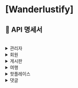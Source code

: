 # [Wanderlustify] 
## :page_facing_up: **API 명세서**
<br>

<details>
  <summary>
   관리자
  </summary>

  
## 1. AdminController <br>
- 회원 목록 조회<br>
  - 엔드포인트: GET /admin/users<br>
  - 요청 매개변수:<br>
    - pgno (선택적): 페이지 번호 (기본값: 1)<br>
    - key (선택적): 검색 키워드<br>
    - word (선택적): 검색어<br>
  - 응답:<br>
  성공 (HTTP 상태코드 200):<br>
    - pgno: 현재 페이지 번호<br>
    - key: 검색 키워드<br>
    - word: 검색어<br>
    - users: 회원 목록<br>
    - navigation: 페이지 네비게이션 정보<br>
  - 서버 오류 (HTTP 상태코드 500):<br>
    - message: 오류 메시지<br>
- 회원 정보 삭제<br>
  - 엔드포인트: DELETE /admin/{userId}<br>
  - 경로 변수:<br>
    - userId: 삭제할 회원의 ID<br>
  - 응답:<br>
    성공 (HTTP 상태코드 200)<br>
  - 서버 오류 (HTTP 상태코드 500)<br>
---
<회원 목록 조회 예시><br>
- 요청 <br>

```
GET /admin/users?pgno=1&key=&word=
```
- 응답

HTTP/1.1 200 OK<br>
Content-Type: application/json<br>
```
{
  "pgno": "1",
  "key": "",
  "word": "",
  "users": [
    {
      "id": 1,
      "username": "john_doe",
      "email": "john@example.com"
    },
    {
      "id": 2,
      "username": "jane_smith",
      "email": "jane@example.com"
    }
  ],
  "navigation": {
    "totalRecords": 100,
    "totalPages": 10,
    "currentPage": 1,
    "hasPreviousPage": false,
    "hasNextPage": true
  }
}
```

<회원 정보 삭제 예시><br>
- 요청<br>
HTTP/1.1 200 OK<br>
Content-Type: application/json<br>
<br>
```
DELETE /admin/1234
```
- 응답<br>

HTTP/1.1 200 OK<br>
</details>

<details>
  <summary>
   회원
  </summary>

## 2. UserController <br>

- 회원 가입<br>
  - URL: /user/<br>
  - Method: POST<br>
  - Request Body: UserDto<br>
  - Response:<br>
    HTTP Status: 200 (OK) 또는 500 (Internal Server Error)
  - Request Example: json<br>
```
{
  "username": "john_doe",
  "password": "password123",
  "email": "john@example.com"
}
```
  - - Response Example<br>
  HTTP Status: 200 (OK)<br>
<br>
- 아이디 중복 확인<br>
  - URL: /user/check/{userId}<br>
  - Method: GET<br>
  - Path Variable: userId (확인할 아이디)<br>
  - Response:<br>
     HTTP Status: 200 (OK)<br>
  - Body: 중복된 아이디인 경우 1, 중복되지 않은 아이디인 경우 0<br>
  - Response Example<br>
     - HTTP Status: 200 (OK)<br>
      - Body: 1 (중복된 아이디)<br>
- 비밀번호 찾기<br>
  - URL: /user/find/password/{userId}<br>
  - Method: GET<br>
  - Path Variable: userId (비밀번호를 찾을 아이디)<br>
  - Response:<br>
   HTTP Status: 200 (OK) 또는 500 (Internal Server Error)<br>
  - Response Example<br>
    HTTP Status: 200 (OK)<br>
- 로그인<br>
  - URL: /user/login<br>
  - Method: POST<br>
  - Request Body: UserDto<br>
  - Response:<br>
  HTTP Status: 202 (Accepted)<br>
  - Body: Access Token, Refresh Token, 메시지
  - Request Example<br>
json<br>
```
{
  "username": "john_doe",
  "password": "password123"
}
```
- - Response Example<br>
HTTP Status: 202 (Accepted)<br>
json<br>
```
{
  "access-token": "eyJhbGciOiJIUzI1NiIsInR5cCI6IkpXVCJ9...",
  "refresh-token": "eyJhbGciOiJIUzI1NiIsInR5cCI6IkpXVCJ9...",
  "message": "success"
}
```
- 비밀번호 변경<br>
  - URL: /user/password<br>
  - Method: PUT<br>
  - Request Body: UserDto<br>
  - Response:<br>
  HTTP Status: 202 (Accepted)<br>
  - Body: 메시지<br>
  - Request Example<br>
  json<br>
```
{
  "username": "john_doe",
  "password": "new_password"
}
```
- - Response Example<br>
HTTP Status: 202 (Accepted)<br>
json<br>
```
{
  "message": "success"
}
```
- 토큰 재발급<br>
  - URL: /user/refresh<br>
  - Method: POST<br>
  - Request Body: UserDto<br>
  - Response:<br>
  HTTP Status: 202 (Accepted)<br>
  - Body: Access Token, 메시지<br>
  - Request Example<br>
  json<br>
```
{
  "username": "john_doe",
  "refresh-token": "eyJhbGciOiJIUzI1NiIsInR5cCI6IkpXVCJ9..."
}
```
- - Response Example<br>
HTTP Status: 202 (Accepted)<br>
json<br>
```
{
  "access-token": "eyJhbGciOiJIUzI1NiIsInR5cCI6IkpXVCJ9...",
  "message": "success"
}
```
- 로그아웃<br>
  - URL: /user/logout/{userId}<br>
  - Method: GET<br>
  - Path Variable: userId (로그아웃할 사용자 아이디)<br>
  - Response:<br>
  HTTP Status: 202 (Accepted)<br>
  - Body: 메시지<br>
  - Response Example<br>
  HTTP Status: 202 (Accepted)<br>
  json<br>
```
{
  "message": "success"
}
```
- 유저 정보 조회<br>
  - URL: /user/{userId}<br>
  - Method: GET<br>
  - Path Variable: userId (조회할 유저 아이디)<br>
  - Response:<br>
  HTTP Status: 202 (Accepted) 또는 401 <br>(Unauthorized)<br>
  - Body: 유저 정보, 메시지<br>
  - Response Example<br>
  HTTP Status: 202 (Accepted)<br>
  json<br>
```
{
  "message": "success",
  "userInfo": {
    "username": "john_doe",
    "email": "john@example.com"
  }
}
```
- 유저 정보 수정<br>
  - URL: /user/<br>
  - Method: PUT<br>
  - Request Body: UserDto<br>
  - Response:<br>
  HTTP Status: 200 (OK)<br>
  - Body: 수정된 유저 정보, 메시지<br>
  - Request Example<br>
  json<br>
```
{
  "username": "john_doe",
  "email": "john@example.com"
}
```
- - Response Example<br>
HTTP Status: 200 (OK)<br>
json<br>
```
{
  "message": "success",
  "userInfo": {
    "username": "john_doe",
    "email": "john@example.com"
  }
}
```
- 유저 정보 삭제<br>
  - URL: /user/{userId}<br>
  - Method: DELETE<br>
  - Path Variable: userId (삭제할 유저 아이디)<br>
  - Response:<br>
  HTTP Status: 202 (Accepted)<br>
  - Body: 메시지<br>
  - Response Example<br>
  HTTP Status: 202 (Accepted)<br>
  json<br>
```
{
  "message": "success"
}
```
</details>

<details>
  <summary>
   게시판
  </summary>

## 3. BoardController <br>

- 게시글 작성<br>
  - URL: /board/<br>
  - Method: POST<br>
  - Request Body: BoardDto<br>
  - Response:<br>
  HTTP Status: 200 (OK) 또는 500 (Internal Server Error)<br>
  - Request Example<br>
  json<br>
```
{
  "title": "새로운 게시글",
  "content": "게시글 내용"
}
```
- - Response Example<br>
  HTTP Status: 200 (OK)<br>
- 게시글 목록 조회<br>
  - URL: /board/<br>
  - Method: GET<br>
  - Request Parameters:<br>
    - pgno (페이지 번호)<br>
    - type (검색 타입)<br>
    - sort (정렬 기준)<br>
    - key (검색 키워드)<br>
    - word (검색어)<br>
  - Response:<br>
    - HTTP Status: 200 (OK)<br>
  - Body: 게시글 목록, 페이징 정보, 검색 정보<br>
  - Response Example<br>
  HTTP Status: 200 (OK)<br>
  json<br>
```
{
  "list": [
    {
      "articleNo": 1,
      "title": "게시글 1",
      "content": "게시글 내용 1"
    },
    {
      "articleNo": 2,
      "title": "게시글 2",
      "content": "게시글 내용 2"
    }
  ],
  "type": "type",
  "sort": "sort",
  "navigation": {
    "startRange": 1,
    "endRange": 10,
    "currentPageNo": 1,
    "totalPageCount": 5,
    "totalArticleCount": 50,
    "hasPreviousPage": false,
    "hasNextPage": true
  },
  "pgno": "1",
  "key": "key",
  "word": "word",
  "message": "success"
}
```
- 게시글 상세 조회<br>
  - URL: /board/{articleno}<br>
  - Method: GET<br>
  - Path Variable: articleno (조회할 게시글 번호)<br>
  - Request Parameters:<br>
    - pgno (페이지 번호)<br>
    - key (검색 키워드)<br>
    - word (검색어)<br>
    - Response:<br>
  HTTP Status: 200 (OK)<br>
  - Body: 게시글 정보, 페이지 번호, 검색 정보<br>
  - Response Example<br>
  HTTP Status: 200 (OK)<br>
  json<br>
```
{
  "board": {
    "articleNo": 1,
    "title": "게시글 1",
    "content": "게시글 내용 1"
  },
  "pgno": "1",
  "key": "key",
  "word": "word",
  "message": "success"
}
```
- 게시글 수정<br>
  - URL: /board/<br>
  - Method: PUT<br>
  - Request Body: BoardDto<br>
  - Request Parameters:<br>
    - pgno (페이지 번호)<br>
    - key (검색 키워드)<br>
    - word (검색어)<br>
  - Response:<br>
  HTTP Status: 200 (OK)<br>
  - Body: 수정된 게시글 정보, 페이지 번호, 검색 정보<br>
  - Request Example<br>
  json<br>
```
{
  "articleNo": 1,
  "title": "수정된 게시글 1",
  "content": "수정된 게시글 내용 1"
}
```
- - Response Example<br>
HTTP Status: 200 (OK)<br>
json<br>
```
{
  "board": {
    "articleNo": 1,
    "title": "수정된 게시글 1",
    "content": "수정된 게시글 내용 1"
  },
  "pgno": "1",
  "key": "key",
  "word": "word",
  "message": "success"
}
```
- 게시글 삭제<br>
  - URL: /board/{articleno}<br>
  - Method: DELETE<br>
  - Path Variable: articleno (삭제할 게시글 번호)<br>
  - Response:<br>
  HTTP Status: 200 (OK)<br>
  - Body: 메시지<br>
  - Response Example<br>
  HTTP Status: 200 (OK)<br>
  json<br>
```
{
  "message": "success"
}
```
- 게시글 추천<br>
  - URL: /board/recommend/{articleno}<br>
  - Method: GET<br>
  - Path Variable: articleno (추천할 게시글 번호)<br>
  - Request Parameters:<br>
    - userId (사용자 아이디)<br>
  - Response:<br>
  HTTP Status: 200 (OK)<br>
  - Body: 메시지<br>
  - Response Example<br>
  HTTP Status: 200 (OK)<br>
  json<br>
```
{
  "message": "success"
}
```
- 댓글 수 갱신<br>
  - URL: /board/{articleno}<br>
  - Method: PUT<br>
  - Path Variable: articleno (게시글 번호)<br>
  - Response:<br>
  HTTP Status: 200 (OK)<br>
  - Body: 메시지<br>
  - Response Example<br>
  HTTP Status: 200 (OK)<br>
  json<br>
```
{
  "message": "success"
}
```
</details>

<details>
  <summary>
   여행
  </summary>

## 4. AttractionController <br>

- 나의 여행계획 추가 (1개)<br>
  - URL: /attraction/addMyTrip<br>
  - Method: POST<br>
  - Request Body: MyTripDto<br>
  - Response:<br>
  HTTP Status: 200 (OK)<br>
  - Request Example<br>
  json<br>
```
{
  "id": "user1",
  "user_mytrip_no": 1,
  "attractionName": "여행지 1",
  "attractionDescription": "여행지 설명"
}
```
- 나의 여행계획 추가 (전체)<br>
  - URL: /attraction/addMyTripAll<br>
  - Method: POST<br>
  - Request Body: MyTripDto[]<br>
  - Response:<br>
    HTTP Status: 200 (OK)<br>
  - Request Example<br>
  json<br>
```
[
  {
    "id": "user1",
    "user_mytrip_no": 1,
    "attractionName": "여행지 1",
    "attractionDescription": "여행지 설명"
  },
  {
    "id": "user1",
    "user_mytrip_no": 1,
    "attractionName": "여행지 2",
    "attractionDescription": "여행지 설명"
  }
]
```
- 나의 여행계획 조회<br>
  - URL: /attraction/getMyTrip/{id}/{user_mytrip_no}<br>
  - Method: GET<br>
  - Path Variables:<br>
    - id (사용자 아이디)<br>
    - user_mytrip_no (사용자 여행계획 번호)<br>
  - Response:<br>
  HTTP Status: 200 (OK)<br>
  - Body: 나의 여행계획 리스트<br>
  - Response Example<br>
  HTTP Status: 200 (OK)<br>
  json<br>
```
[
  {
    "id": "user1",
    "user_mytrip_no": 1,
    "attractionName": "여행지 1",
    "attractionDescription": "여행지 설명"
  },
  {
    "id": "user1",
    "user_mytrip_no": 1,
    "attractionName": "여행지 2",
    "attractionDescription": "여행지 설명"
  }
]
```
- 유저가 등록한 여행계획 중 가장 큰 번호 조회<br>
  - URL: /attraction/getMyTripMax/{id}<br>
  - Method: GET<br>
  - Path Variable: id (사용자 아이디)<br>
  - Response:<br>
    HTTP Status: 200 (OK)<br>
  - Body: 가장 큰 여행계획 번호<br>
  - Response Example<br>
  HTTP Status: 200 (OK)<br>
  json<br>
```
3
```
- 유저가 등록한 모든 여행계획 조회<br>
  - URL: /attraction/getMyTripAll/{id}<br>
  - Method: GET<br>
  - Path Variable: id (사용자 아이디)<br>
  - Response:<br>
    HTTP Status: 200 (OK)<br>
  - Body: 모든 여행계획 번호 리스트<br>
  - Response Example<br>
  HTTP Status: 200 (OK)<br>
  json<br>
```
[1, 2, 3]
```
- 유저가 여행계획 삭제 (전체)<br>
  - URL: /attraction/deleteMyTripAll/{id}/{trip_no}<br>
  - Method: DELETE<br>
  - Path Variables:<br>
    - id (사용자 아이디)<br>
    - trip_no (여행계획 번호)<br>
  - Response:<br>
  HTTP Status: 200 (OK)<br>
- 유저가 여행계획 삭제 (개별)<br>
  - URL: /attraction/deleteMyTrip/{no}<br>
  - Method: DELETE<br>
  - Path Variable: no (여행계획 번호)<br>
  - Response:<br>
  HTTP Status: 200 (OK)<br>
</details>

<details>
  <summary>
   핫플레이스
  </summary>

## 5. HotPlaceController <br>
- 핫플레이스 목록 조회<br>
  - URL: /hotplace/<br>
  - Method: GET<br>
  - Request Parameters:<br>
    - pgno (현재 페이지 번호)<br>
    - key (검색 키워드)<br>
    - word (검색어)<br>
  - Response:<br>
  HTTP Status: 200 (OK)<br>
  - Body:<br>
    - list (List<HotPlaceDto>): 핫플레이스 목록<br>
    - top3 (List<HotPlaceDto>): 상위 3개의 핫플레이스 목록<br>
    - navigation (PageNavigation): 페이지 네비게이션 정보<br>
    - sort (String): 정렬 기준<br>
    - pgno (String): 현재 페이지 번호<br>
    - key (String): 검색 키워드<br>
    - word (String): 검색어<br>
    - message (String): 요청 결과 메시지<br>
- 핫플레이스 상세 조회<br>
  - URL: /hotplace/{hotplaceno}<br>
  - Method: GET<br>
  - Path Variable: hotplaceno (핫플레이스 번호)<br>
  - Request Parameters:<br>
    - pgno (현재 페이지 번호)<br>
    - key (검색 키워드)<br>
    - word (검색어)<br>
  - Response:<br>
  HTTP Status: 200 (OK)<br>
  - Body:<br>
    - hotplace (HotPlaceDto): 핫플레이스 정보<br>
    - pgno (String): 현재 페이지 번호<br>
    - key (String): 검색 키워드<br>
    - word (String): 검색어<br>
    - message (String): 요청 결과 메시지<br>
- 핫플레이스 작성<br>
  - URL: /hotplace/<br>
  - Method: POST<br>
  - Request Body: HotPlaceDto 객체<br>
  Response:<br>
  HTTP Status: 200 (OK)<br>
  - Body:<br>
    - hotplace (HotPlaceDto): 작성된 핫플레이스 정보<br>
    - message (String): 요청 결과 메시지<br>
- 핫플레이스 수정<br>
  - URL: /hotplace/<br>
  - Method: PUT<br>
  - Request Body: HotPlaceDto 객체<br>
  - Request Parameters:<br>
  - pgno (현재 페이지 번호)<br>
  - key (검색 키워드)<br>
  - word (검색어)<br>
  - Response:<br>
  HTTP Status: 200 (OK)<br>
  - Body:<br>
    - hotplace (HotPlaceDto): 수정된 핫플레이스 정보<br>
    - pgno (String): 현재 페이지 번호<br>
    - key (String): 검색 키워드<br>
    - word (String): 검색어<br>
    - message (String): 요청 결과 메시지<br>
- 핫플레이스 삭제<br>
  - URL: /hotplace/{hotplaceno}<br>
  - Method: DELETE<br>
  - Path Variable: hotplaceno (핫플레이스 번호)<br>
  - Response:<br>
    HTTP Status: 200 (OK)<br>
  - Body:<br>
  - message (String): 요청 결과 메시지<br>
- 핫플레이스 추천 목록 조회
  - URL: /hotplace/list/recommend/{userId}
  - Method: GET
  - Path Variable: userId (사용자 ID)
  - Response:
  HTTP Status: 200 (OK)
  - Body:
    - list (List<HotPlaceDto>): 추천된 핫플레이스 목록
    - message (String): 요청 결과 메시지
- 핫플레이스 추천<br>
  - URL: /hotplace/recommend/{hotplaceNo}<br>
  - Method: GET<br>
  - Path Variable: hotplaceNo (핫플레이스 번호)<br>
  - Request Parameters:<br>
    - userId (사용자 ID)<br>
  - Response:<br>
  HTTP Status: 200 (OK)<br>
  - Body:<br>
    - message (String): 요청 결과 메시지<br>
- 핫플레이스 이미지 업로드<br>
  - URL: /hotplace/file<br>
  - Method: POST<br>
  - Request Parameters:<br>
    - hotplaceNo (핫플레이스 번호)<br>
    - upfile (파일)<br>
  - Response:<br>
  HTTP Status: 200 (OK)<br>
</details>

<details>
  <summary>
   댓글
  </summary>

## 6. CommentController <br>
- 댓글 작성<br>
  - URL: /comment/<br>
  - Method: POST<br>
  - Request Body: CommentDto 객체<br>
  - Response:<br>
  HTTP Status: 200 (OK)<br>
- 댓글 목록 조회<br>
  - URL: /comment/{articleno}<br>
  - Method: GET<br>
  - Path Variable: articleno (게시글 번호)<br>
  - Response:<br>
    HTTP Status: 200 (OK)<br>
  - Body:<br>
    - list (List<CommentDto>): 댓글 목록<br>
    - message (String): 요청 결과 메시지<br>
- 댓글 수정<br>
  - URL: /comment/<br>
  - Method: PUT<br>
  - Request Body: CommentDto 객체<br>
  - Response:<br>
  HTTP Status: 200 (OK)<br>
  - Body:<br>
    - comment (CommentDto): 수정된 댓글 정보<br>
    - message (String): 요청 결과 메시지<br>
- 댓글 삭제<br>
  - URL: /comment/{commentno}<br>
  - Method: DELETE<br>
  - Path Variable: commentno (댓글 번호)<br>
  - Response:<br>
  HTTP Status: 200 (OK)<br>
  - Body:<br>
    - message (String): 요청 결과 메시지<br>
</details>
